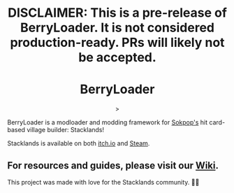 <div align="center">
    <h1 align="center">DISCLAIMER: This is a pre-release of BerryLoader. It is not considered production-ready. PRs will likely not be accepted.</h1>
</div>

<div align="center">
	<h1 align="center">BerryLoader</h1
	<img src="https://cdn.discordapp.com/attachments/813411249701519370/986199450311610448/berryloader.png" width=200em height=200em>>
</div>

BerryLoader is a modloader and modding framework for [Sokpop's](https://sokpop.co/) hit card-based village builder: Stacklands!

Stacklands is available on both [itch.io](https://sokpop.itch.io/stacklands) and [Steam](https://store.steampowered.com/app/1948280/Stacklands/).

## For resources and guides, please visit our [Wiki](https://github.com/BerryLoader/BerryLoader/wiki).

This project was made with love for the Stacklands community. 💖💜